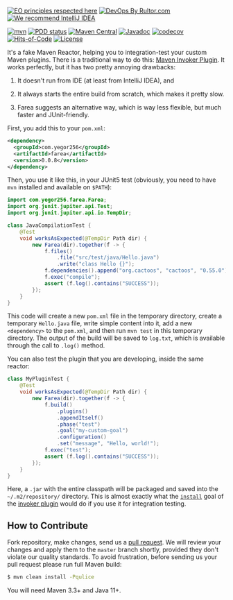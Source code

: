 [![EO principles respected here](https://www.elegantobjects.org/badge.svg)](https://www.elegantobjects.org)
[![DevOps By Rultor.com](http://www.rultor.com/b/yegor256/farea)](http://www.rultor.com/p/yegor256/farea)
[![We recommend IntelliJ IDEA](https://www.elegantobjects.org/intellij-idea.svg)](https://www.jetbrains.com/idea/)

[![mvn](https://github.com/yegor256/farea/actions/workflows/mvn.yml/badge.svg)](https://github.com/yegor256/farea/actions/workflows/mvn.yml)
[![PDD status](http://www.0pdd.com/svg?name=yegor256/farea)](http://www.0pdd.com/p?name=yegor256/farea)
[![Maven Central](https://img.shields.io/maven-central/v/com.yegor256/farea.svg)](https://maven-badges.herokuapp.com/maven-central/com.yegor256/farea)
[![Javadoc](http://www.javadoc.io/badge/com.yegor256/farea.svg)](http://www.javadoc.io/doc/com.yegor256/farea)
[![codecov](https://codecov.io/gh/yegor256/farea/branch/master/graph/badge.svg)](https://codecov.io/gh/yegor256/farea)
[![Hits-of-Code](https://hitsofcode.com/github/yegor256/farea)](https://hitsofcode.com/view/github/yegor256/farea)
[![License](https://img.shields.io/badge/license-MIT-green.svg)](https://github.com/yegor256/farea/blob/master/LICENSE.txt)

It's a fake Maven Reactor, helping you to integration-test your custom Maven plugins.
There is a traditional way to do this: 
[Maven Invoker Plugin](https://maven.apache.org/plugins/maven-invoker-plugin/index.html).
It works perfectly, but it has two pretty annoying drawbacks:
1) It doesn't run from IDE (at least from IntelliJ IDEA),
and
2) It always starts the entire build from scratch, which makes it pretty slow.

3) Farea suggests an alternative way, which is way less flexible, but much
faster and JUnit-friendly.

First, you add this to your `pom.xml`:

```xml
<dependency>
  <groupId>com.yegor256</groupId>
  <artifactId>farea</artifactId>
  <version>0.0.8</version>
</dependency>
```

Then, you use it like this, in your JUnit5 test 
(obviously, you need to have `mvn` installed
and available on `$PATH`):

```java
import com.yegor256.farea.Farea;
import org.junit.jupiter.api.Test;
import org.junit.jupiter.api.io.TempDir;

class JavaCompilationTest {
    @Test
    void worksAsExpected(@TempDir Path dir) {
        new Farea(dir).together(f -> {
            f.files()
                .file("src/test/java/Hello.java")
                .write("class Hello {}");
            f.dependencies().append("org.cactoos", "cactoos", "0.55.0");
            f.exec("compile");
            assert (f.log().contains("SUCCESS"));
        });
    }
}
```

This code will create a new `pom.xml` file in the temporary directory,
create a temporary `Hello.java` file, write simple content into it,
add a new `<dependency>` to the `pom.xml`, and then run `mvn test` in this
temporary directory. The output of the build will be saved to `log.txt`,
which is available through the call to `.log()` method.

You can also test the plugin that you are developing, inside the same reactor:

```java
class MyPluginTest {
    @Test
    void worksAsExpected(@TempDir Path dir) {
        new Farea(dir).together(f -> {
            f.build()
                .plugins()
                .appendItself()
                .phase("test")
                .goal("my-custom-goal")
                .configuration()
                .set("message", "Hello, world!");
            f.exec("test");
            assert (f.log().contains("SUCCESS"));
        });
    }
}
```

Here, a `.jar` with the entire classpath will be packaged and saved
into the `~/.m2/repository/` directory. This is almost exactly what 
the [`install`](https://maven.apache.org/plugins/maven-invoker-plugin/install-mojo.html) goal of the 
[invoker plugin](https://maven.apache.org/plugins/maven-invoker-plugin/) would do if you use it for
integration testing.

## How to Contribute

Fork repository, make changes, send us a 
[pull request](https://www.yegor256.com/2014/04/15/github-guidelines.html).
We will review your changes and apply them to the `master` branch shortly,
provided they don't violate our quality standards. To avoid frustration,
before sending us your pull request please run full Maven build:

```bash
$ mvn clean install -Pqulice
```

You will need Maven 3.3+ and Java 11+.
